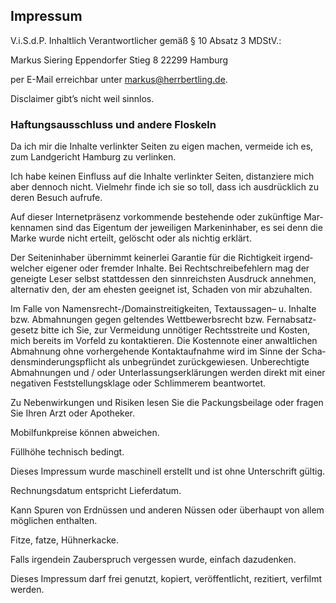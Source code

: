 ## Impressum

V.i.S.d.P. Inhalt­lich Ver­ant­wort­li­cher gemäß § 10 Absatz 3 MDStV.:

Markus Siering
Eppendorfer Stieg 8
22299 Hamburg

per E-Mail erreichbar unter markus@herrbertling.de.

Dis­claimer gibt’s nicht weil sinnlos.

### Haf­tungs­aus­schluss und andere Floskeln

Da ich mir die Inhalte ver­linkter Seiten zu eigen machen, ver­meide ich es, zum Land­ge­richt Ham­burg zu verlinken.

Ich habe keinen Ein­fluss auf die Inhalte ver­linkter Seiten, dis­tan­ziere mich aber den­noch nicht. Viel­mehr finde ich sie so toll, dass ich aus­drück­lich zu deren Besuch aufrufe.

Auf dieser Inter­net­prä­senz vor­kom­mende beste­hende oder zukünf­tige Mar­ken­namen sind das Eigentum der jewei­ligen Mar­ken­in­haber, es sei denn die Marke wurde nicht erteilt, gelöscht oder als nichtig erklärt.

Der Sei­ten­in­haber über­nimmt kei­nerlei Garantie für die Rich­tig­keit irgend­wel­cher eigener oder fremder Inhalte. Bei Recht­schrei­be­feh­lern mag der geneigte Leser selbst statt­dessen den sinn­reichsten Aus­druck annehmen, alter­nativ den, der am ehesten geeignet ist, Schaden von mir abzuhalten.

Im Falle von Namensrecht-/Domainstreitigkeiten, Text­aus­sagen– u. Inhalte bzw. Abmah­nungen gegen gel­tendes Wett­be­werbs­recht bzw. Fern­ab­satz­ge­setz bitte ich Sie, zur Ver­mei­dung unnö­tiger Rechts­streite und Kosten, mich bereits im Vor­feld zu kon­tak­tieren. Die Kos­ten­note einer anwalt­li­chen Abmah­nung ohne vor­her­ge­hende Kon­takt­auf­nahme wird im Sinne der Scha­dens­min­de­rungs­pflicht als unbe­gründet zurück­ge­wiesen. Unbe­rech­tigte Abmah­nungen und / oder Unter­las­sungs­er­klä­rungen werden direkt mit einer nega­tiven Fest­stel­lungs­klage oder Schlim­merem beantwortet.

Zu Neben­wir­kungen und Risiken lesen Sie die Packungs­bei­lage oder fragen Sie Ihren Arzt oder Apotheker.

Mobil­funk­preise können abweichen.

Füll­höhe tech­nisch bedingt.

Dieses Impressum wurde maschi­nell erstellt und ist ohne Unter­schrift gültig.

Rech­nungs­datum ent­spricht Lieferdatum.

Kann Spuren von Erd­nüssen und anderen Nüssen oder über­haupt von allem mög­li­chen enthalten.

Fitze, fatze, Hühnerkacke.

Falls irgendein Zau­ber­spruch ver­gessen wurde, ein­fach dazudenken.

Dieses Impressum darf frei genutzt, kopiert, ver­öf­fent­licht, rezi­tiert, ver­filmt werden.

